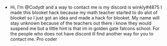 - Hi, I’m @Codydt and a way to contact me is my discord is winkly#4875
I made this blooket hack because my math teacher started to do alot of blooket so I just got an idea and made a hack for blooket.
My name will stay unknown because of the teachers out there i know they would suspend me but a little hint is that im in golden gate falcons school.
For the people who does not have discord ill find another way for you to contact me.
Pro coder
